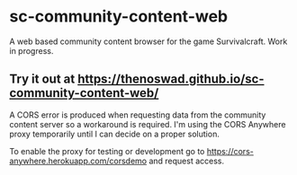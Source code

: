 # sc-community-content-web
A web based community content browser for the game Survivalcraft. Work in progress.

## Try it out at https://thenoswad.github.io/sc-community-content-web/

A CORS error is produced when requesting data from the community content server so a workaround is required. I'm using the CORS Anywhere proxy temporarily until I can decide on a proper solution.

To enable the proxy for testing or development go to https://cors-anywhere.herokuapp.com/corsdemo and request access.
